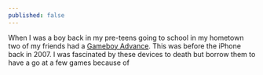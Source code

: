 ```yaml
---
published: false
---
```

When I was a boy back in my pre-teens going to school in my hometown two of my friends had a [Gameboy Advance](https://www.youtube.com/watch?v=_iZJgkU4gSw "YouTube link to unboxing the Gameboy Advance"). This was before the iPhone back in 2007. I was fascinated by these devices to death but borrow them to have a go at a few games because of  
